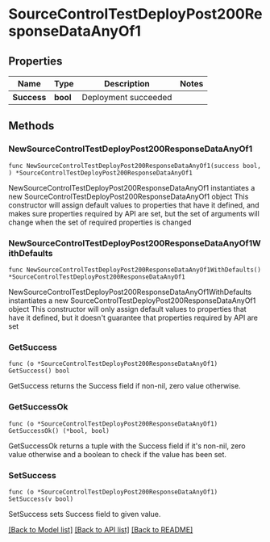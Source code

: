 # SourceControlTestDeployPost200ResponseDataAnyOf1

## Properties

Name | Type | Description | Notes
------------ | ------------- | ------------- | -------------
**Success** | **bool** | Deployment succeeded | 

## Methods

### NewSourceControlTestDeployPost200ResponseDataAnyOf1

`func NewSourceControlTestDeployPost200ResponseDataAnyOf1(success bool, ) *SourceControlTestDeployPost200ResponseDataAnyOf1`

NewSourceControlTestDeployPost200ResponseDataAnyOf1 instantiates a new SourceControlTestDeployPost200ResponseDataAnyOf1 object
This constructor will assign default values to properties that have it defined,
and makes sure properties required by API are set, but the set of arguments
will change when the set of required properties is changed

### NewSourceControlTestDeployPost200ResponseDataAnyOf1WithDefaults

`func NewSourceControlTestDeployPost200ResponseDataAnyOf1WithDefaults() *SourceControlTestDeployPost200ResponseDataAnyOf1`

NewSourceControlTestDeployPost200ResponseDataAnyOf1WithDefaults instantiates a new SourceControlTestDeployPost200ResponseDataAnyOf1 object
This constructor will only assign default values to properties that have it defined,
but it doesn't guarantee that properties required by API are set

### GetSuccess

`func (o *SourceControlTestDeployPost200ResponseDataAnyOf1) GetSuccess() bool`

GetSuccess returns the Success field if non-nil, zero value otherwise.

### GetSuccessOk

`func (o *SourceControlTestDeployPost200ResponseDataAnyOf1) GetSuccessOk() (*bool, bool)`

GetSuccessOk returns a tuple with the Success field if it's non-nil, zero value otherwise
and a boolean to check if the value has been set.

### SetSuccess

`func (o *SourceControlTestDeployPost200ResponseDataAnyOf1) SetSuccess(v bool)`

SetSuccess sets Success field to given value.



[[Back to Model list]](../README.md#documentation-for-models) [[Back to API list]](../README.md#documentation-for-api-endpoints) [[Back to README]](../README.md)


